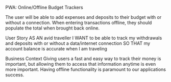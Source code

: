 PWA: Online/Offline Budget Trackers

The user will be able to add expenses and deposits to their budget with or without a connection. When entering transactions offline, they should populate the total when brought back online.


User Story
AS AN avid traveller
I WANT to be able to track my withdrawals and deposits with or without a data/internet connection
SO THAT my account balance is accurate when I am traveling

Business Context
Giving users a fast and easy way to track their money is important, but allowing them to access that information anytime is even more important. Having offline functionality is paramount to our applications success.

